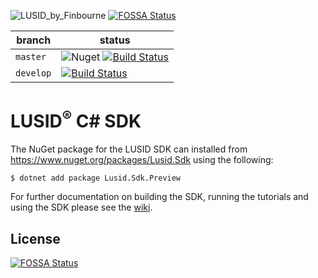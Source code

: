 ![LUSID_by_Finbourne](https://content.finbourne.com/LUSID_repo.png)
[![FOSSA Status](https://app.fossa.com/api/projects/git%2Bgithub.com%2FMikeMcGarry%2Flusid-sdk-csharp-preview.svg?type=shield)](https://app.fossa.com/projects/git%2Bgithub.com%2FMikeMcGarry%2Flusid-sdk-csharp-preview?ref=badge_shield)

| branch | status |
| --- | --- |
| `master` |  ![Nuget](https://img.shields.io/nuget/v/Lusid.Sdk.Preview?color=blue) [![Build Status](https://travis-ci.org/finbourne/lusid-sdk-csharp-preview.svg?branch=master)](https://travis-ci.org/finbourne/lusid-sdk-csharp-preview) |
| `develop` | [![Build Status](https://travis-ci.org/finbourne/lusid-sdk-csharp-preview.svg?branch=develop)](https://travis-ci.org/finbourne/lusid-sdk-csharp-preview) |

# LUSID<sup>®</sup> C# SDK

The NuGet package for the LUSID SDK can installed from https://www.nuget.org/packages/Lusid.Sdk using the following:

```
$ dotnet add package Lusid.Sdk.Preview
```

For further documentation on building the SDK, running the tutorials and using the SDK please see the [wiki](https://github.com/finbourne/lusid-sdk-csharp-preview/wiki).


## License
[![FOSSA Status](https://app.fossa.com/api/projects/git%2Bgithub.com%2FMikeMcGarry%2Flusid-sdk-csharp-preview.svg?type=large)](https://app.fossa.com/projects/git%2Bgithub.com%2FMikeMcGarry%2Flusid-sdk-csharp-preview?ref=badge_large)